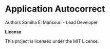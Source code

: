 # Application Autocorrect
Authors
Samiha El Mansouri - Lead Developer

**License**

This project is licensed under the MIT License.

